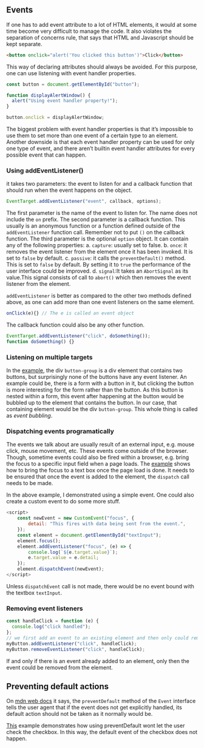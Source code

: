 ## Events

If one has to add event attribute to a lot of HTML elements, it would at some time become very difficult to manage the code. It also violates the separation of concerns rule, that says that HTML and Javascript should be kept separate.

```html
<button onclick="alert('You clicked this button')">Click</button>
```

This way of declaring attributes should always be avoided. For this purpose, one can use listening with event handler properties.

```javascript
const button = document.getElementById("button");

function displayAlertWindow() {
  alert("Using event handler property!");
}

button.onclick = displayAlertWindow;
```

The biggest problem with event handler properties is that it’s impossible to use them to set more than one event of a certain type to an element. Another downside is that each event handler property can be used for only one type of event, and there aren’t built­in event handler attributes for every possible event that can happen.

### Using addEventListener()

it takes two parameters: the event to listen for and a callback function that should run when the event happens on the object.

```javascript
EventTarget.addEventListener("event", callback, options);
```

The first parameter is the name of the event to listen for. The name does not include the `on` prefix. The second parameter is a callback function. This usually is an anonymous function or a function defined outside of the `addEventListener` function call. Remember not to put `()` on the callback function. The third parameter is the optional `option` object. It can contain any of the following properties:
a. `capture`: usually set to false.
b. `once`: it removes the event listener from the element once it has been invoked. It is set to `false` by default.
c. `passive`: it calls the `preventDefault()` method. This is set to `false` by default. By setting it to `true` the performance of the user interface could be improved.
d. `signal`:It takes an `AbortSignal` as its value.This signal consists of call to `abort()` which then removes the event listener from the element.

`addEventListener` is better as compared to the other two methods defined above, as one can add more than one event listeners on the same element.

```javascript
onClick(e){} // The e is called an event object
```

The callback function could also be any other function.

```javascript
EventTarget.addEventListener("click", doSomething());
function doSomething() {}
```

### Listening on multiple targets

In the [example](./eventbubbling.html), the div `button-group` is a div element that contains two buttons, but surprisingly none of the buttons have any event listener. An example could be, there is a form with a button in it, but clicking the button is more interesting for the form rather than the button. As this button is nested within a form, this event after happening at the button would be bubbled up to the element that contains the button. In our case, that containing element would be the div `button-group`. This whole thing is called as _event bubbling_.

### Dispatching events programatically

The events we talk about are usually result of an external input, e.g. mouse click, mouse movement, etc. These events come outside of the browser. Though, sometime events could also be fired within a browser, e.g. bring the focus to a specific input field when a page loads. The [example](./dispatchEvent.html) shows how to bring the focus to a text box once the page load is done. It needs to be ensured that once the event is added to the element, the `dispatch` call needs to be made.

In the above example, I demonstrated using a simple event. One could also create a custom event to do some more stuff.

```javascript
<script>
    const newEvent = new CustomEvent("focus", {
        detail: "This fires with data being sent from the event.",
    });
    const element = document.getElementById("textInput");
    element.focus();
    element.addEventListener("focus", (e) => {
        console.log(`${e.target.value}`);
        e.target.value = e.detail;
    });
    element.dispatchEvent(newEvent);
</script>
```

Unless `dispatchEvent` call is not made, there would be no event bound with the textbox `textInput`.

### Removing event listeners

```javascript
const handleClick = function (e) {
  console.log("click handled");
};
// we first add an event to an existing element and then only could remove event listener
myButton.addEventListener("click", handleClick);
myButton.removeEventListener("click", handleClick);
```

If and only if there is an event already added to an element, only then the event could be removed from the element.

## Preventing default actions

On [mdn web docs](https://developer.mozilla.org/en-US/docs/Web/API/Event/preventDefault) it says, the `preventDefault` method of the `Event` interface tells the user agent that if the event does not get explicitly handled, its default action should not be taken as it normally would be.

[This](./preventDefault.html) example demonstrates how using preventDefault wont let the user check the checkbox. In this way, the default event of the checkbox does not happen.
